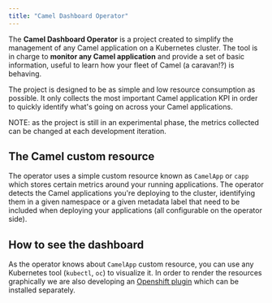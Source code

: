 ```yaml
---
title: "Camel Dashboard Operator"
---
```


The **Camel Dashboard Operator** is a project created to simplify the management of any Camel application on a Kubernetes cluster. The tool is in charge to **monitor any Camel application** and provide a set of basic information, useful to learn how your fleet of Camel (a caravan!?) is behaving.

The project is designed to be as simple and low resource consumption as possible. It only collects the most important Camel application KPI in order to quickly identify what's going on across your Camel applications.

NOTE: as the project is still in an experimental phase, the metrics collected can be changed at each development iteration.

## The Camel custom resource

The operator uses a simple custom resource known as `CamelApp` or `capp` which stores certain metrics around your running applications. The operator detects the Camel applications you're deploying to the cluster, identifying them in a given namespace or a given metadata label that need to be included when deploying your applications (all configurable on the operator side).

## How to see the dashboard

As the operator knows about `CamelApp` custom resource, you can use any Kubernetes tool (`kubectl`, `oc`) to visualize it. In order to render the resources graphically we are also developing an [Openshift plugin](https://github.com/camel-tooling/camel-openshift-console-plugin) which can be installed separately.